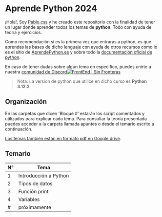 # Aprende Python 2024

¡Hola!, Soy [Pablo.css](https://github.com/Duz-Dev) y he creado este repositorio con la finalidad de tener un lugar donde aprender todos los temas de **python**. Todo con ayuda de teoría y ejercicios.

Como recomendación si es la primera vez que entraras a python, es que aprendas las bases de dicho lenguaje con ayuda de otros recursos como lo es el sitio de [AprendePython.es](https://aprendepython.es/) y sobre todo la [documentación oficial de python](https://docs.python.org/es/3/).

En caso de tener dudas sobre algun tema en especifico, puedes unirte a nuestra [comunidad de Discord![FrontEnd | Sin Fronteras](https://i.postimg.cc/vZx9tjXC/image.png)](https://discord.gg/w3cTzZT3QQ)


>Nota: La version de python que utilice en dicho curso es **Python 3.12.2**

## Organización

En las carpetas que dicen 'Bloque #' estarán los script comentados y utilizados para explicar cada tema. Para consultar la teoría presentada puedes acceder a la carpeta llamada apuntes o desde el temario escrito a continuación.

[Los temas también están en formato pdf en Google drive](https://drive.google.com/drive/folders/1YL39fm1QE9alUxwWTp1phJPr2KkqiM-R?usp=sharing).

## Temario

| N°  | Tema   |
| ------- | -------- |
| 1   | Introducción a Python   |
| 2   |  Tipos de datos   |
| 3   | Función print    |
| 4   | Variables    |
| #   | próximamente   |


